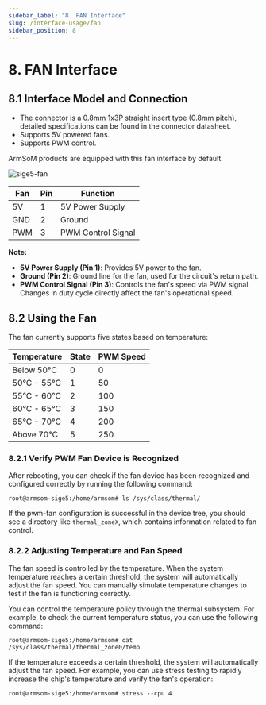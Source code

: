 ```yaml
---
sidebar_label: "8. FAN Interface"
slug: /interface-usage/fan
sidebar_position: 8
---
```


# 8. FAN Interface

## 8.1 Interface Model and Connection

- The connector is a 0.8mm 1x3P straight insert type (0.8mm pitch), detailed specifications can be found in the connector datasheet.
- Supports 5V powered fans.
- Supports PWM control.

ArmSoM products are equipped with this fan interface by default.

![sige5-fan](/img/general-tutorial/interface-usage/fan.png)

| Fan    | Pin       | Function            | 
| -------| ----------| ------------------ |
| 5V     | 1         | 5V Power Supply     |
| GND    | 2         | Ground              |
| PWM    | 3         | PWM Control Signal  |

**Note:**
- **5V Power Supply (Pin 1)**: Provides 5V power to the fan.
- **Ground (Pin 2)**: Ground line for the fan, used for the circuit's return path.
- **PWM Control Signal (Pin 3)**: Controls the fan's speed via PWM signal. Changes in duty cycle directly affect the fan's operational speed.

## 8.2 Using the Fan

The fan currently supports five states based on temperature:

| Temperature   | State | PWM Speed |
| ------------- | ----- | --------- |
| Below 50°C    | 0     | 0         |
| 50°C - 55°C   | 1     | 50        |
| 55°C - 60°C   | 2     | 100       |
| 60°C - 65°C   | 3     | 150       |
| 65°C - 70°C   | 4     | 200       |
| Above 70°C    | 5     | 250       |

### 8.2.1 Verify PWM Fan Device is Recognized

After rebooting, you can check if the fan device has been recognized and configured correctly by running the following command:

```
root@armsom-sige5:/home/armsom# ls /sys/class/thermal/
```

If the pwm-fan configuration is successful in the device tree, you should see a directory like `thermal_zoneX`, which contains information related to fan control.

### 8.2.2 Adjusting Temperature and Fan Speed

The fan speed is controlled by the temperature. When the system temperature reaches a certain threshold, the system will automatically adjust the fan speed. You can manually simulate temperature changes to test if the fan is functioning correctly.

You can control the temperature policy through the thermal subsystem. For example, to check the current temperature status, you can use the following command:

```
root@armsom-sige5:/home/armsom# cat /sys/class/thermal/thermal_zone0/temp
```

If the temperature exceeds a certain threshold, the system will automatically adjust the fan speed. For example, you can use stress testing to rapidly increase the chip's temperature and verify the fan's operation:

```
root@armsom-sige5:/home/armsom# stress --cpu 4
```